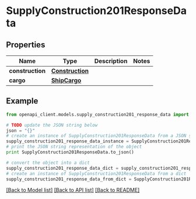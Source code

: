 # SupplyConstruction201ResponseData


## Properties
Name | Type | Description | Notes
------------ | ------------- | ------------- | -------------
**construction** | [**Construction**](Construction.md) |  | 
**cargo** | [**ShipCargo**](ShipCargo.md) |  | 

## Example

```python
from openapi_client.models.supply_construction201_response_data import SupplyConstruction201ResponseData

# TODO update the JSON string below
json = "{}"
# create an instance of SupplyConstruction201ResponseData from a JSON string
supply_construction201_response_data_instance = SupplyConstruction201ResponseData.from_json(json)
# print the JSON string representation of the object
print SupplyConstruction201ResponseData.to_json()

# convert the object into a dict
supply_construction201_response_data_dict = supply_construction201_response_data_instance.to_dict()
# create an instance of SupplyConstruction201ResponseData from a dict
supply_construction201_response_data_from_dict = SupplyConstruction201ResponseData.from_dict(supply_construction201_response_data_dict)
```
[[Back to Model list]](../README.md#documentation-for-models) [[Back to API list]](../README.md#documentation-for-api-endpoints) [[Back to README]](../README.md)


